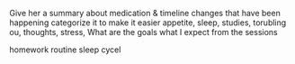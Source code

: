 Give her a summary about medication & timeline
changes that have been happening
	categorize it to make it easier
	appetite, sleep, studies, torubling ou, thoughts, stress, 
What are the goals what I expect from the sessions



homework
routine
sleep cycel